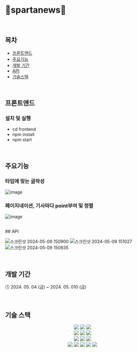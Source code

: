 # 📰spartanews📰

<br>

## 목차
- [프론트엔드](#프론트엔드)
- [주요기능](#주요기능)
- [개발 기간](#개발-기간)
- [API](#API)
- [기술스택](#기술-스택)

<br>

## 프론트엔드
### 설치 및 실행
* cd frontend
* npm install
* npm start

<br>

## 주요기능
### 타입에 맞는 글작성
![image](https://github.com/lsi3131/spartanews/assets/75594057/8c1cca7d-d413-454f-8d80-550e41c3c9dc)

### 페이지네이션, 기사마다 point부여 및 정렬
![image](https://github.com/lsi3131/spartanews/assets/75594057/7c9d9806-0d78-4ae4-8afa-8d0144d781e3)





<br>
## API

![스크린샷 2024-05-09 150900](https://github.com/lsi3131/spartanews/assets/75594057/8ecb35b0-9f7e-4882-9b5d-c3041334aa34)
![스크린샷 2024-05-09 151027](https://github.com/lsi3131/spartanews/assets/75594057/f94412fb-f294-4883-ac91-548550655770)
![스크린샷 2024-05-09 150935](https://github.com/lsi3131/spartanews/assets/75594057/54dea6a3-7bd2-45aa-897c-69d88ba4f518)

<br>

## 개발 기간
🕓 2024. 05. 04 (금) ~ 2024. 05. 010 (금)

<br>

## 기술 스택
<div align="center">
<img src="https://img.shields.io/badge/python-3776AB?style=for-the-badge&logo=python&logoColor=white">
<img src="https://img.shields.io/badge/diagrams-F08705?style=for-the-badge&logo=diagrams.net&logoColor=white">
<img src="https://img.shields.io/badge/html5-E34F26?style=for-the-badge&logo=html5&logoColor=white">
<br>
<img src="https://img.shields.io/badge/css-1572B6?style=for-the-badge&logo=css3&logoColor=white">
<img src="https://img.shields.io/badge/javascript-F7DF1E?style=for-the-badge&logo=javascript&logoColor=black">
<img src="https://img.shields.io/badge/bootstrap-7952B3?style=for-the-badge&logo=bootstrap&logoColor=white">
<br>
<img src="https://img.shields.io/badge/git-F05032?style=for-the-badge&logo=git&logoColor=white">
<img src="https://img.shields.io/badge/github-181717?style=for-the-badge&logo=github&logoColor=white">
<img src="https://img.shields.io/badge/Slack-4A154B?style=for-the-badge&logo=Slack&logoColor=white">
<br>
<img src="https://img.shields.io/badge/notion-000000?style=for-the-badge&logo=notion&logoColor=white">
<img src="https://img.shields.io/badge/figma-F24E1E?style=for-the-badge&logo=figma&logoColor=white">
<img src="https://img.shields.io/badge/django-092E20?style=for-the-badge&logo=figma&logoColor=white">
<img src="https://img.shields.io/badge/react-61DAFB?style=for-the-badge&logo=figma&logoColor=white">
<img src="https://img.shields.io/badge/node.js-5FA04E?style=for-the-badge&logo=figma&logoColor=white">
</div>
